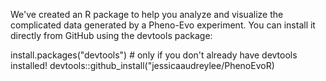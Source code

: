 We've created an R package to help you analyze and visualize the complicated data generated by a Pheno-Evo experiment. 
You can install it directly from GitHub using the devtools package:

install.packages("devtools") # only if you don't already have devtools installed!
devtools::github_install("jessicaaudreylee/PhenoEvoR)
